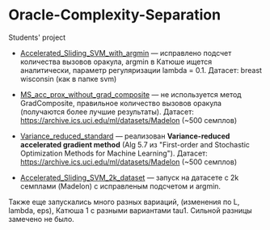 # Oracle-Complexity-Separation 
Students' project

- [Accelerated_Sliding_SVM_with_argmin](/Accelerated_Sliding_SVM_with_argmin.ipynb) — исправлено подсчет количества вызовов оракула, argmin в Катюше ищется аналитически, 
параметр регуляризации lambda = 0.1. Датасет: breast wisconsin (как в папке svm)

- [MS_acc_prox_without_grad_composite](/MS_acc_prox_without_grad_composite.ipynb) — не используется метод GradComposite, правильное количество вызовов оракула (получаются более лучшие результаты). 
Датасет: https://archive.ics.uci.edu/ml/datasets/Madelon (~500 семплов)

- [Variance_reduced_standard](/Variance_reduced_standard.ipynb) — реализован **Variance-reduced accelerated gradient method** (Alg 5.7 из "First-order and Stochastic Optimization
Methods for Machine Learning"). Датасет: https://archive.ics.uci.edu/ml/datasets/Madelon (~500 семплов)

- [Accelerated_Sliding_SVM_2k_dataset](/Accelerated_Sliding_SVM_2k_dataset.ipynb) — запуск на датасете с 2k семплами (Madelon) с исправленым подсчетом и argmin.

Также еще запускались много разных вариаций, (изменения по L, lambda, eps), Катюша 1 с разными вариантами tau1. Сильной разницы замечено не было.
